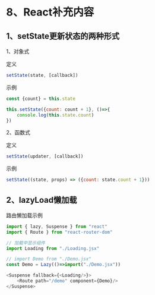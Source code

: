 
# 8、React补充内容

## 1、setState更新状态的两种形式

1、对象式

定义

```js
setState(state, [callback])
```

示例

```js
const {count} = this.state

this.setState({count: count + 1}, ()=>{
    console.log(this.state.count)
})
```

2、函数式

定义

```js
setState(updater, [callback])
```

示例

```js
setState((state, props) => ({count: state.count + 1}))
```

## 2、lazyLoad懒加载

路由懒加载示例

```js
import { lazy, Suspense } from "react"
import { Route } from "react-router-dom"

// 加载中显示组件
import Loading from "./Loading.jsx"

// import Demo from "./Demo.jsx"
const Demo = Lazy(()=>import("./Demo.jsx"))

<Suspense fallback={<Loading/>}>
    <Route path="/demo" component={Demo}/>
</Suspense>
```